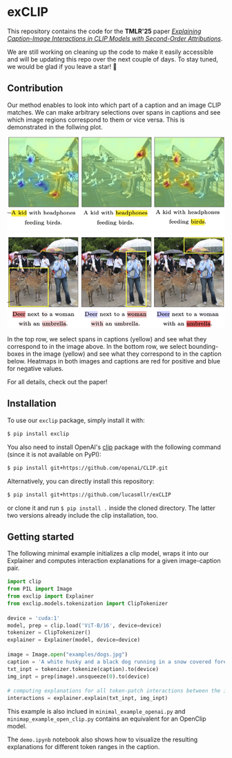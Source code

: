# exCLIP
This repository contains the code for the **TMLR'25** paper [*Explaining Caption-Image Interactions in CLIP Models with Second-Order Attributions*](https://openreview.net/forum?id=HUUL19U7HP).

We are still working on cleaning up the code to make it easily accessible and will be updating this repo over the next couple of days.
To stay tuned, we would be glad if you leave a star! 🤩

## Contribution

Our method enables to look into which part of a caption and an image CLIP matches.
We can make arbitrary selections over spans in captions and see which image regions correspond to them or vice versa.
This is demonstrated in the follwing plot.

![example](examples/demo_plot.png)

In the top row, we select spans in captions (yellow) and see what they correspond to in the image above. In the bottom row, we select bounding-boxes in the image (yellow) and see what they correspond to in the caption below. Heatmaps in both images and captions are red for positive and blue for negative values.

For all details, check out the paper!

## Installation

To use our `exclip` package, simply install it with:
```bash
$ pip install exclip
```
You also need to install OpenAI's [clip](https://github.com/openai/CLIP) package with the following command (since it is not available on PyPI):
```bash
$ pip install git+https://github.com/openai/CLIP.git
```

Alternatively, you can directly install this repository:
```bash
$ pip install git+https://github.com/lucasmllr/exCLIP
```
or clone it and run `$ pip install .` inside the cloned directory.
The latter two versions already include the clip installation, too.

## Getting started
The following minimal example initializes a clip model, wraps it into our Explainer and computes interaction explanations for a given image-caption pair.
```python
import clip
from PIL import Image
from exclip import Explainer
from exclip.models.tokenization import ClipTokenizer

device = 'cuda:1'
model, prep = clip.load('ViT-B/16', device=device)
tokenizer = ClipTokenizer()
explainer = Explainer(model, device=device)

image = Image.open("examples/dogs.jpg")
caption = 'A white husky and a black dog running in a snow covered forest.'
txt_inpt = tokenizer.tokenize(caption).to(device)
img_inpt = prep(image).unsqueeze(0).to(device)

# computing explanations for all token-patch interactions between the image and caption
interactions = explainer.explain(txt_inpt, img_inpt)
```

This example is also inclued in `minimal_example_openai.py` and `minimap_example_open_clip.py` contains an equivalent for an OpenClip model. 

The `demo.ipynb` notebook also shows how to visualize the resulting explanations for different token ranges in the caption.